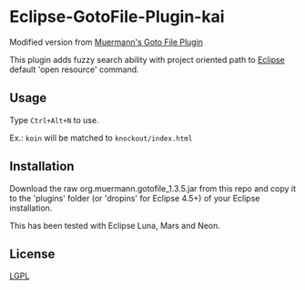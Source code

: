 # Eclipse-GotoFile-Plugin-kai
Modified version from [Muermann's Goto File Plugin][orig]

This plugin adds fuzzy search ability with project oriented path to [Eclipse](https://eclipse.org) default 'open resource' command.

## Usage
Type `Ctrl+Alt+N` to use.

Ex.: `koin` will be matched to `knockout/index.html`

## Installation
Download the raw org.muermann.gotofile_1.3.5.jar from this repo and copy it to the 'plugins' folder (or 'dropins' for Eclipse 4.5+) of your Eclipse installation.

This has been tested with Eclipse Luna, Mars and Neon.

## License
[LGPL][lgpl]

[orig]: https://web.archive.org/web/20121013050850/http://www.muermann.org/gotofile
[lgpl]: http://www.gnu.org/licenses/lgpl.html
